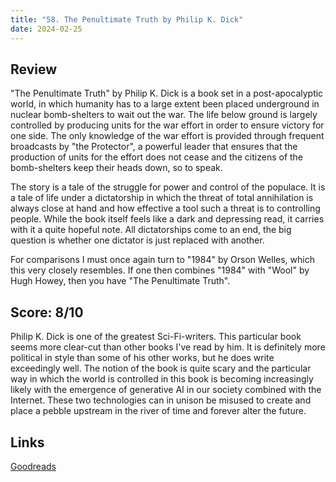```yaml
---
title: "58. The Penultimate Truth by Philip K. Dick"
date: 2024-02-25
---
```

## Review
"The Penultimate Truth" by Philip K. Dick is a book set in a post-apocalyptic world, in which humanity has to a large extent been placed underground in nuclear bomb-shelters to wait out the war. The life below ground is largely controlled by producing units for the war effort in order to ensure victory for one side. The only knowledge of the war effort is provided through frequent broadcasts by "the Protector", a powerful leader that ensures that the production of units for the effort does not cease and the citizens of the bomb-shelters keep their heads down, so to speak.

The story is a tale of the struggle for power and control of the populace. It is a tale of life under a dictatorship in which the threat of total annihilation is always close at hand and how effective a tool such a threat is to controlling people. While the book itself feels like a dark and depressing read, it carries with it a quite hopeful note. All dictatorships come to an end, the big question is whether one dictator is just replaced with another. 

For comparisons I must once again turn to "1984" by Orson Welles, which this very closely resembles. If one then combines "1984" with "Wool" by Hugh Howey, then you have "The Penultimate Truth".
## Score: 8/10
Philip K. Dick is one of the greatest Sci-Fi-writers. This particular book seems more clear-cut than other books I've read by him. It is definitely more political in style than some of his other works, but he does write exceedingly well. The notion of the book is quite scary and the particular way in which the world is controlled in this book is becoming increasingly likely with the emergence of generative AI in our society combined with the Internet. These two technologies can in unison be misused to create and place a pebble upstream in the river of time and forever alter the future.
## Links
[Goodreads](https://www.goodreads.com/en/book/show/41064)